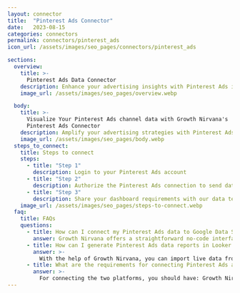 ```yaml
---
layout: connector
title:  "Pinterest Ads Connector"
date:   2023-08-15
categories: connectors
permalink: connectors/pinterest_ads
icon_url: /assets/images/seo_pages/connectors/pinterest_ads

sections:
  overview:
    title: >-
      Pinterest Ads Data Connector
    description: Enhance your advertising insights with Pinterest Ads integration. Seamlessly merge advertising performance data from Pinterest Ads with Looker Studio's analytical capabilities, unlocking insights that shape ad strategies, audience engagement, and campaign success.
    image_url: /assets/images/seo_pages/overview.webp

  body:
    title: >-
      Visualize Your Pinterest Ads channel data with Growth Nirvana's
      Pinterest Ads Connector
    description: Amplify your advertising strategies with Pinterest Ads insights integrated into Looker Studio.
    image_url: /assets/images/seo_pages/body.webp
  steps_to_connect:
    title: Steps to connect
    steps:
      - title: "Step 1"
        description: Login to your Pinterest Ads account
      - title: "Step 2"
        description: Authorize the Pinterest Ads connection to send data to Growth Nirvana
      - title: "Step 3"
        description: Share your dashboard requirements with our data team. We will build the report for you.
    image_url: /assets/images/seo_pages/steps-to-connect.webp
  faq:
    title: FAQs
    questions:
      - title: How can I connect my Pinterest Ads data to Google Data Studio/Looker Studio?
        answer: Growth Nirvana offers a straightforward no-code interface to connect to Pinterest Ads data sources.
      - title: How can I generate Pinterest Ads data reports in Looker Studio?
        answer: >-
          With the help of Growth Nirvana, you can import live data from Pinterest Ads into Looker Studio. These data can be viewed in charts, tables, and dashboards to generate branded reports that can be shared instantly.
      - title: What are the requirements for connecting Pinterest Ads and Looker Studio?
        answer: >-
          For connecting the two platforms, you should have: Growth Nirvana Account and Pinterest Ads Ads Account
---
```

